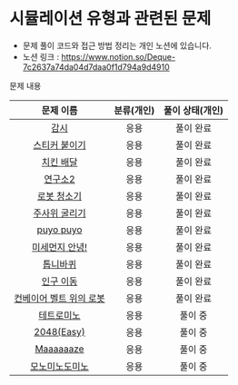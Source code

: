 # 시뮬레이션 유형과 관련된 문제

- 문제 풀이 코드와 접근 방법 정리는 개인 노션에 있습니다.
- 노션 링크 : https://www.notion.so/Deque-7c2637a74da04d7daa0f1d794a9d4910

문제 내용

|                         문제 이름                          | 분류(개인) | 풀이 상태(개인) |
|:------------------------------------------------------:|:------:|:---------:|
|      [감시](https://www.acmicpc.net/problem/15683)       |   응용   |   풀이 완료   |
|    [스티커 붙이기](https://www.acmicpc.net/problem/18808)    |   응용   |   풀이 완료   |
|     [치킨 배달](https://www.acmicpc.net/problem/15686)     |   응용   |   풀이 완료   |
|     [연구소2](https://www.acmicpc.net/problem/17141)      |   응용   |   풀이 완료   |
|    [로봇 청소기](https://www.acmicpc.net/problem/14503)     |   응용   |   풀이 완료   |
|    [주사위 굴리기](https://www.acmicpc.net/problem/14499)    |   응용   |   풀이 완료   |
|   [puyo puyo](https://www.acmicpc.net/problem/11559)   |   응용   |   풀이 완료   |
|   [미세먼지 안녕!](https://www.acmicpc.net/problem/17144)    |   응용   |   풀이 완료   |
|     [톱니바퀴](https://www.acmicpc.net/problem/14891)      |   응용   |   풀이 완료    |
|     [인구 이동](https://www.acmicpc.net/problem/16234)     |   응용   |   풀이 완료   |
| [컨베이어 벨트 위의 로봇](https://www.acmicpc.net/problem/20055) |   응용   |   풀이 완료  |
|     [테트로미노](https://www.acmicpc.net/problem/14500)     |   응용   |   풀이 중   |
|  [2048(Easy)](https://www.acmicpc.net/problem/12100)   |   응용   |   풀이 중   |
|   [Maaaaaaze](https://www.acmicpc.net/problem/16985)   |   응용   |   풀이 중   |
|    [모노미노도미노](https://www.acmicpc.net/problem/19235)    |   응용   |   풀이 중   |

